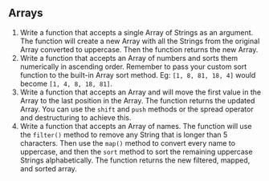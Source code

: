 ## Arrays

1. Write a function that accepts a single Array of Strings as an argument. The function will create a new Array with all the Strings from the original Array converted to uppercase. Then the function
   returns the new Array.
2. Write a function that accepts an Array of numbers and sorts them numerically in ascending order. Remember to pass your custom sort function to the built-in Array sort method. Eg:
   `[1, 8, 81, 18, 4]` would become `[1, 4, 8, 18, 81]`.
3. Write a function that accepts an Array and will move the first value in the Array to the last position in the Array. The function returns the updated Array. You can use the `shift` and `push`
   methods or the spread operator and destructuring to achieve this.
4. Write a function that accepts an Array of names. The function will use the `filter()` method to remove any String that is longer than 5 characters. Then use the `map()` method to convert every name
   to uppercase, and then the `sort` method to sort the remaining uppercase Strings alphabetically. The function returns the new filtered, mapped, and sorted array.
